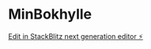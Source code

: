 # MinBokhylle

[Edit in StackBlitz next generation editor ⚡️](https://stackblitz.com/~/github.com/Lazy-CSharp-Coder/MinBokhylle)